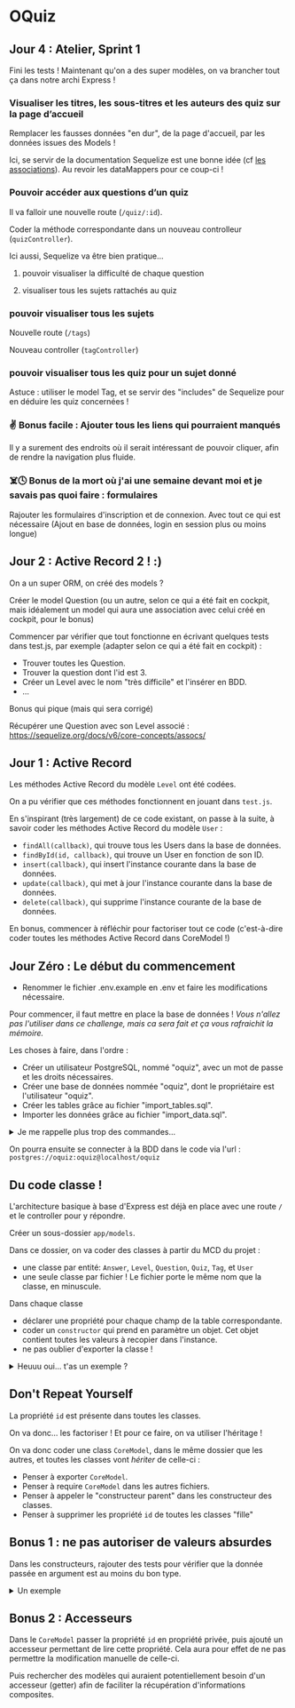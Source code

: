 # OQuiz

## Jour 4 : Atelier, Sprint 1

Fini les tests ! Maintenant qu'on a des super modèles, on va brancher tout ça dans notre archi Express !

### Visualiser les titres, les sous-titres et les auteurs des quiz sur la page d’accueil

Remplacer les fausses données "en dur", de la page d'accueil, par les données issues des Models !

Ici, se servir de la documentation Sequelize est une bonne idée (cf [les associations](https://sequelize.org/master/manual/eager-loading.html)).
Au revoir les dataMappers pour ce coup-ci !

### Pouvoir accéder aux questions d’un quiz

Il va falloir une nouvelle route (`/quiz/:id`).

Coder la méthode correspondante dans un nouveau controlleur (`quizController`).

Ici aussi, Sequelize va être bien pratique...

1. pouvoir visualiser la difficulté de chaque question

2. visualiser tous les sujets rattachés au quiz

### pouvoir visualiser tous les sujets

Nouvelle route (`/tags`)

Nouveau controller (`tagController`)

### pouvoir visualiser tous les quiz pour un sujet donné

Astuce : utiliser le model Tag, et se servir des "includes" de Sequelize pour en déduire les quiz concernées !

### :v: Bonus facile : Ajouter tous les liens qui pourraient manqués

Il y a surement des endroits où il serait intéressant de pouvoir cliquer, afin de rendre la navigation plus fluide.

### :skull_and_crossbones::clock4: Bonus de la mort où j'ai une semaine devant moi et je savais pas quoi faire : formulaires

Rajouter les formulaires d'inscription et de connexion.
Avec tout ce qui est nécessaire (Ajout en base de données, login en session plus ou moins longue)

## Jour 2 : Active Record 2 ! :)

On a un super ORM, on créé des models ?

Créer le model Question (ou un autre, selon ce qui a été fait en cockpit, mais idéalement un model qui aura une association avec celui créé en cockpit, pour le bonus)

Commencer par vérifier que tout fonctionne en écrivant quelques tests dans test.js, par exemple (adapter selon ce qui a été fait en cockpit) :

-   Trouver toutes les Question.
-   Trouver la question dont l'id est 3.
-   Créer un Level avec le nom "très difficile" et l'insérer en BDD.
-   ...

Bonus qui pique (mais qui sera corrigé)

Récupérer une Question avec son Level associé : https://sequelize.org/docs/v6/core-concepts/assocs/

## Jour 1 : Active Record

Les méthodes Active Record du modèle `Level` ont été codées.

On a pu vérifier que ces méthodes fonctionnent en jouant dans `test.js`.

En s'inspirant (très largement) de ce code existant, on passe à la suite, à savoir coder les méthodes Active Record du modèle `User` :

-   `findAll(callback)`, qui trouve tous les Users dans la base de données.
-   `findById(id, callback)`, qui trouve un User en fonction de son ID.
-   `insert(callback)`, qui insert l'instance courante dans la base de données.
-   `update(callback)`, qui met à jour l'instance courante dans la base de données.
-   `delete(callback)`, qui supprime l'instance courante de la base de données.

En bonus, commencer à réfléchir pour factoriser tout ce code (c'est-à-dire coder toutes les méthodes Active Record dans CoreModel !)

## Jour Zéro : Le début du commencement

-   Renommer le fichier .env.example en .env et faire les modifications nécessaire.

Pour commencer, il faut mettre en place la base de données !
_Vous n'allez pas l'utiliser dans ce challenge, mais ca sera fait et ça vous rafraichit la mémoire._

Les choses à faire, dans l'ordre :

-   Créer un utilisateur PostgreSQL, nommé "oquiz", avec un mot de passe et les droits nécessaires.
-   Créer une base de données nommée "oquiz", dont le propriétaire est l'utilisateur "oquiz".
-   Créer les tables grâce au fichier "import_tables.sql".
-   Importer les données grâce au fichier "import_data.sql".

<details>
<summary>Je me rappelle plus trop des commandes...</summary>

---

**Créer un utilisateur PostgreSQL, nommé "oquiz", avec un mot de passe et les droits nécessaires.**

-   d'abord se connecter à PostgreSQL en tant que "postgres": `sudo -i -u postgres`, puis `psql`
-   Ou directement si cela est déjà configurer dans le `pg_hba.conf` vous pouvez directement untiliser la commande `psql -U postgres`
-   puis créer l'utilisateur : `CREATE ROLE oquiz WITH LOGIN PASSWORD 'oquiz';`

**Créer une base de données nommée "oquiz", dont le propriétaire est l'utilisateur "oquiz".**

-   puis créer l'utilisateur : `CREATE DATABASE oquiz OWNER oquiz;`

**Créer les tables grâce au fichier "import_tables.sql".**

-   `psql -U oquiz -f data/import_tables.sql`

**Importer les données grâce au fichier "import_data.sql".**

-   `psql -U oquiz -f data/import_data.sql`

---

</details>

On pourra ensuite se connecter à la BDD dans le code via l'url : `postgres://oquiz:oquiz@localhost/oquiz`

## Du code classe !

L'architecture basique à base d'Express est déjà en place avec une route `/` et le controller pour y répondre.

Créer un sous-dossier `app/models`.

Dans ce dossier, on va coder des classes à partir du MCD du projet :

-   une classe par entité: `Answer`, `Level`, `Question`, `Quiz`, `Tag`, et `User`
-   une seule classe par fichier ! Le fichier porte le même nom que la classe, en minuscule.

Dans chaque classe

-   déclarer une propriété pour chaque champ de la table correspondante.
-   coder un `constructor` qui prend en paramètre un objet. Cet objet contient toutes les valeurs à recopier dans l'instance.
-   ne pas oublier d'exporter la classe !

<details>
<summary>Heuuu oui... t'as un exemple ?</summary>

---

Le but, c'est d'arriver à faire ça :

```JS

const monTag = new Tag({
  name: "un super tag",
});
```

On devrait donc avoir un truc dans ce genre :

```JS
class Tag {

  id;
  name;

  constructor(obj) {
    this.id = obj.id;
    this.name = obj.name;
  }

};
```

---

</details>

## Don't Repeat Yourself

La propriété `id` est présente dans toutes les classes.

On va donc... les factoriser ! Et pour ce faire, on va utiliser l'héritage !

On va donc coder une class `CoreModel`, dans le même dossier que les autres, et toutes les classes vont _hériter_ de celle-ci :

-   Penser à exporter `CoreModel`.
-   Penser à require `CoreModel` dans les autres fichiers.
-   Penser à appeler le "constructeur parent" dans les constructeur des classes.
-   Penser à supprimer les propriété `id` de toutes les classes "fille"

## Bonus 1 : ne pas autoriser de valeurs absurdes

Dans les constructeurs, rajouter des tests pour vérifier que la donnée passée en argument est au moins du bon type.

<details>
<summary>Un exemple</summary>

```js
class Tag … {

  name;

  constructor(obj) {

    …

    if(typeof obj.name !== 'string') {
      throw Error("Tag name must be a string!");
      // on "lève" une erreur => ça arrête tout !
    }

    this.name = obj.name;

  }

};
```

</details>

## Bonus 2 : Accesseurs

Dans le `CoreModel` passer la propriété `id` en propriété privée, puis ajouté un accesseur permettant de lire cette propriété. Cela aura pour effet de ne pas permettre la modification manuelle de celle-ci.

Puis rechercher des modèles qui auraient potentiellement besoin d'un accesseur (getter) afin de faciliter la récupération d'informations composites.
